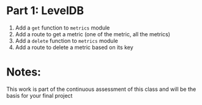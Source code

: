 # Part 1: LevelDB

1. Add a `get` function to `metrics` module
2. Add a route to get a metric (one of the metric, all the metrics)
3. Add a `delete` function to `metrics` module
4. Add a route to delete a metric based on its key

# Notes:

This work is part of the continuous assessment of this class and will be the basis for your final project
